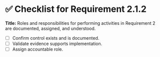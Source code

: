 # ✅ Checklist for Requirement 2.1.2

**Title:** Roles and responsibilities for performing activities in Requirement 2 are documented, assigned, and understood.

- [ ] Confirm control exists and is documented.
- [ ] Validate evidence supports implementation.
- [ ] Assign accountable role.
